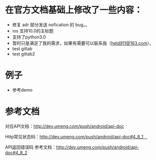 
# 在官方文档基础上修改了一些内容：
- 修复 adr 部分发送 nofication 的 bug。。
- ios 支持10.0的主标题
- 支持了python3.0
- 暂时只是满足了我的需求，如果有需要可以联系我（held911@163.com）。
- test gitlab
- test gitlab2
# 例子
- 参考demo
# 参考文档
对应API文档：http://dev.umeng.com/push/android/api-doc

Http常见状态码：http://dev.umeng.com/push/android/api-doc#4_8_1　

API返回错误码 参考文档：http://dev.umeng.com/push/android/api-doc#4_8_2


